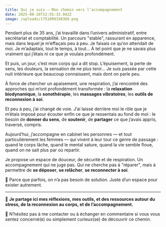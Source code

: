 ```yaml
---
title: Qui je suis – Mon chemin vers l’accompagnement
date: 2025-08-26T12:55:33.042Z
image: /uploads/1751899330369.png
---
```

Pendant plus de 35 ans, j’ai travaillé dans l’univers administratif, entre secrétariat et comptabilité. Un parcours "stable", rassurant en apparence, mais dans lequel je m’effaçais peu à peu. Je faisais ce qu’on attendait de moi. Je m’adaptais, tout le temps, à tout… À tel point que je ne savais plus vraiment qui j’étais ni ce que je voulais profondément.

Et puis, un jour, c’est mon corps qui a dit stop. L’épuisement, la perte de sens, les douleurs, la sensation de ne plus tenir… Je suis passée par cette nuit intérieure que beaucoup connaissent, mais dont on parle peu.

À force de chercher un apaisement, une respiration, j’ai rencontré des approches qui m’ont profondément transformée : la **relaxation biodynamique**, la **sonothérapie**, les **massages vibratoires**, les **outils de reconnexion à soi**.

Et peu à peu, j’ai changé de voie. J’ai laissé derrière moi le rôle que je m’étais imposé pour écouter enfin ce que je ressentais au fond de moi : le besoin de **donner du sens**, de **soutenir**, de **partager** ce que j’avais appris, traversé, compris.

Aujourd’hui, j’accompagne en cabinet les personnes — et tout particulièrement les femmes — qui vivent à leur tour ce genre de passage : quand le corps lâche, quand le mental sature, quand la vie semble floue, quand on ne sait plus par où repartir.

Je propose un espace de douceur, de sécurité et de respiration. Un accompagnement qui ne juge pas. Qui ne cherche pas à "réparer", mais à permettre de **se déposer**, **se relâcher**, **se reconnecter à soi**.

💫 Parce que parfois, on n’a pas besoin de solution. Juste d’un espace pour exister autrement.

- - -

🔗 **Je partage ici mes réflexions, mes outils, et des ressources autour du stress, de la reconnexion au corps, et de l’accompagnement.**

💌 N’hésitez pas à me contacter ou à échanger en commentaire si vous vous sentez concerné(e) ou simplement curieux(se) de découvrir ce chemin.